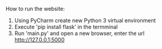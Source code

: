 How to run the website:
  1. Using PyCharm create new Python 3 virtual environment
  2. Execute 'pip install flask' in the termminal
  3. Run 'main.py' and open a new browser, enter the url http://127.0.0.1:5000
